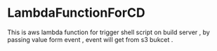 # LambdaFunctionForCD
This is aws lambda function for trigger shell script on build server , by passing value form event , event will get from s3 bukcet .
